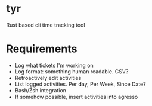 # tyr
Rust based cli time tracking tool

# Requirements 

- Log what tickets I'm working on
- Log format: something human readable. CSV?
- Retroactively edit activities
- List logged activities. Per day, Per Week, Since Date?
- Bash/Zsh integration
- If somehow possible, insert activities into agresso

